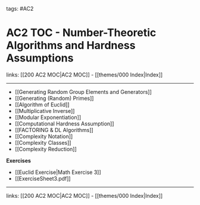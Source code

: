 tags: #AC2

# AC2 TOC - Number-Theoretic Algorithms and Hardness Assumptions

links: [[200 AC2 MOC|AC2 MOC]] - [[themes/000 Index|Index]]

---

- [[Generating Random Group Elements and Generators]]
- [[Generating (Random) Primes]]
- [[Algorithm of Euclid]]
- [[Multiplicative Inverse]]
- [[Modular Exponentiation]]
- [[Computational Hardness Assumption]]
- [[FACTORING & DL Algorithms]]
- [[Complexity Notation]]
- [[Complexity Classes]]
- [[Complexity Reduction]]

**Exercises**

- [[Euclid Exercise|Math Exercise 3]]
- [[ExerciseSheet3.pdf]]

---
links: [[200 AC2 MOC|AC2 MOC]] - [[themes/000 Index|Index]]